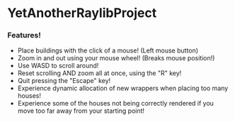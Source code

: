 # YetAnotherRaylibProject
 
### Features!

- Place buildings with the click of a mouse! (Left mouse button)
- Zoom in and out using your mouse wheel! (Breaks mouse position!)
- Use WASD to scroll around!
- Reset scrolling AND zoom all at once, using the "R" key!
- Quit pressing the "Escape" key!
- Experience dynamic allocation of new wrappers when placing too many houses!
- Experience some of the houses not being correctly rendered if you move too far away from your starting point!
